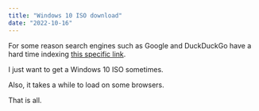 ```yaml
---
title: "Windows 10 ISO download"
date: "2022-10-16"
---
```


For some reason search engines such as Google and DuckDuckGo have a hard time indexing [this specific link](https://www.microsoft.com/en-us/software-download/windows10ISO).

I just want to get a Windows 10 ISO sometimes.

Also, it takes a while to load on some browsers.

That is all.
